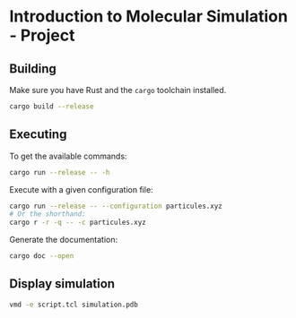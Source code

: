 # Introduction to Molecular Simulation - Project

## Building
Make sure you have Rust and the `cargo` toolchain installed.
```sh
cargo build --release
```

## Executing
To get the available commands:
```sh
cargo run --release -- -h
```

Execute with a given configuration file:
```sh
cargo run --release -- --configuration particules.xyz 
# Or the shorthand:
cargo r -r -q -- -c particules.xyz
```

Generate the documentation:
```sh
cargo doc --open
```

## Display simulation
```sh
vmd -e script.tcl simulation.pdb
```
